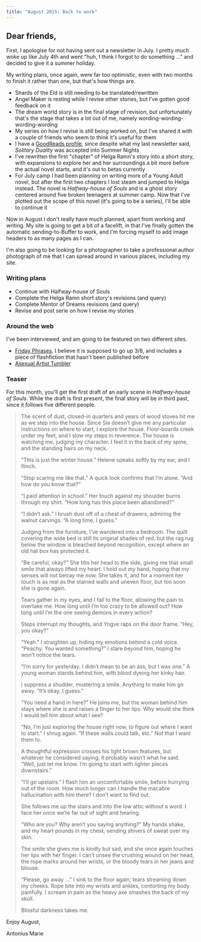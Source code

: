 ```yaml
---
title: "August 2015: Back to work"
---
```


## Dear friends,

First, I apologise for not having sent out a newsletter in July. I pretty much woke up like July 4th and went "huh, I think I forgot to do something ..." and decided to give it a summer holiday.

My writing plans, once again, were far too optimistic, even with two months to finish it rather than one, but that's how things are.

* Shards of the Eld is still needing to be translated/rewritten
* Angel Maker is resting while I revise other stories, but I've gotten good feedback on it
* The dream world story is in the final stage of revision, but unfortunately that's the stage that takes a lot out of me, namely wording-wording-wording-wording
* My series on how I revise is still being worked on, but I've shared it with a couple of friends who seem to think it's useful for them
* I have a [GoodReads profile](https://www.goodreads.com/author/show/14109120.Antonius_M_Hogebrandt), since despite what my last newsletter said, *Solitary Duality* was accepted into Summer Nights
* I've rewritten the first "chapter" of Helga Ramn's story into a short story, with expansions to explore her and her surroundings a bit more before the actual novel starts, and it's out to betas currently
* For July camp I had been planning on writing more of a Young Adult novel, but after the first two chapters I lost steam and jumped to Helga instead. The novel is *Halfway-house of Souls* and is a ghost story centered around five broken teenagers at summer camp. Now that I've plotted out the scope of this novel (it's going to be a series), I'll be able to continue it

Now in August I don't really have much planned, apart from working and writing. My site is going to get a bit of a facelift, in that I've finally gotten the automatic sending-to-Buffer to work, and I'm forcing myself to add image headers to as many pages as I can.

I'm also going to be looking for a photographer to take a professional author photograph of me that I can spread around in various places, including my site.

### Writing plans

* Continue with Halfway-house of Souls
* Complete the Helga Ramn short story's revisions (and query)
* Complete Mentor of Dreams revisions (and query)
* Revise and post serie on how I revise my stories

### Around the web

I've been interviewed, and am going to be featured on two different sites.

* [Friday Phrases](http://www.friday-phrases.com/). I believe it is supposed to go up 3/8, and includes a piece of flashfiction that hasn't been published before
* [Asexual Artist Tumbler](http://asexualartists.tumblr.com/post/125537331622/interview-antonius-marie)

### Teaser

For this month, you'll get the first draft of an early scene in *Halfway-house of Souls*. While the draft is first present, the final story will be in third past, since it follows five different people.

<blockquote>

The scent of dust, closed-in quarters and years of wood stoves hit me as we step into the house. Since Sia doesn’t give me any particular instructions on where to start, I explore the house. Floor-boards creek under my feet, and I slow my steps in reverence. The house is watching me, judging my character. I feel it in the back of my spine, and the standing hairs on my neck.

“This is just the winter house.” Helene speaks softly by my ear, and I flinch.

“Stop scaring me like that.” A quick look confirms that I’m alone. “And how do you know that?”

“I paid attention in school.” Her touch against my shoulder burns through my shirt. “How long has this place been abandoned?”

“I didn’t ask.” I brush dust off of a chest of drawers, admiring the walnut carvings. “A long time, I guess.”

Judging from the furniture, I’ve wandered into a bedroom. The quilt covering the wide bed is still its original shades of red, but the rag rug below the window is bleached beyond recognition, except where an old hat box has protected it.

“Be careful, okay?” She tilts her head to the side, giving me that small smile that always lifted my heart. I hold out my hand, hoping that my senses will not betray me now. She takes it, and for a moment her touch is as real as the stained walls and uneven floor, but too soon she is gone again.

Tears gather in my eyes, and I fall to the floor, allowing the pain to overtake me. How long until I’m too crazy to be allowed out? How long until I’m the one seeing demons in every action?

Steps interrupt my thoughts, and Yngve raps on the door frame. “Hey, you okay?”

“Yeah.” I straighten up, hiding my emotions behind a cold voice. “Peachy. You wanted something?” I stare beyond him, hoping he won’t notice the tears.

“I’m sorry for yesterday. I didn’t mean to be an ass, but I was one.” A young woman stands behind him, with blood dyeing her kinky hair.

I suppress a shudder, mustering a smile. Anything to make him go away. “It’s okay, I guess.”

“You need a hand in here?” He joins me, but the woman behind him stays where she is and raises a finger to her lips. Why would she think I would tell him about what I see?

“No, I’m just exploring the house right now, to figure out where I want to start.” I shrug again. “If these walls could talk, etc.” Not that I want them to.

A thoughtful expression crosses his light brown features, but whatever he considered saying, it probably wasn’t what he said. “Well, just let me know. I’m going to start with lighter pieces downstairs.”

“I’ll go upstairs.” I flash him an uncomfortable smile, before hurrying out of the room. How much longer can I handle the macabre hallucination with him there? I don’t want to find out.

She follows me up the stairs and into the low attic without a word. I face her once we’re far out of sight and hearing.

“Who are you? Why aren’t you saying anything?” My hands shake, and my heart pounds in my chest, sending shivers of sweat over my skin.

The smile she gives me is kindly but sad, and she once again touches her lips with her finger. I can’t unsee the crushing wound on her head, the rope marks around her wrists, or the bloody tears in her jeans and blouse.

“Please, go away …” I sink to the floor again, tears streaming down my cheeks. Rope bite into my wrists and ankles, contorting my body painfully. I scream in pain as the heavy axe smashes the back of my skull.

Blissful darkness takes me.


</blockquote>

Enjoy August,

Antonius Marie
